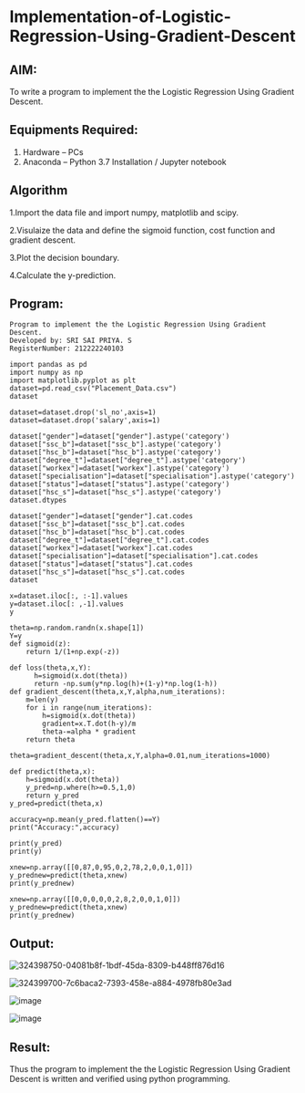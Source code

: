 # Implementation-of-Logistic-Regression-Using-Gradient-Descent

## AIM:
To write a program to implement the the Logistic Regression Using Gradient Descent.

## Equipments Required:
1. Hardware – PCs
2. Anaconda – Python 3.7 Installation / Jupyter notebook

## Algorithm
1.Import the data file and import numpy, matplotlib and scipy.

2.Visulaize the data and define the sigmoid function, cost function and gradient descent.

3.Plot the decision boundary.

4.Calculate the y-prediction.

## Program:
```
Program to implement the the Logistic Regression Using Gradient Descent.
Developed by: SRI SAI PRIYA. S
RegisterNumber: 212222240103
```
```
import pandas as pd
import numpy as np
import matplotlib.pyplot as plt
dataset=pd.read_csv("Placement_Data.csv")
dataset

dataset=dataset.drop('sl_no',axis=1)
dataset=dataset.drop('salary',axis=1)

dataset["gender"]=dataset["gender"].astype('category')
dataset["ssc_b"]=dataset["ssc_b"].astype('category')
dataset["hsc_b"]=dataset["hsc_b"].astype('category')
dataset["degree_t"]=dataset["degree_t"].astype('category')
dataset["workex"]=dataset["workex"].astype('category')
dataset["specialisation"]=dataset["specialisation"].astype('category')
dataset["status"]=dataset["status"].astype('category')
dataset["hsc_s"]=dataset["hsc_s"].astype('category')
dataset.dtypes

dataset["gender"]=dataset["gender"].cat.codes
dataset["ssc_b"]=dataset["ssc_b"].cat.codes
dataset["hsc_b"]=dataset["hsc_b"].cat.codes
dataset["degree_t"]=dataset["degree_t"].cat.codes
dataset["workex"]=dataset["workex"].cat.codes
dataset["specialisation"]=dataset["specialisation"].cat.codes
dataset["status"]=dataset["status"].cat.codes
dataset["hsc_s"]=dataset["hsc_s"].cat.codes
dataset

x=dataset.iloc[:, :-1].values
y=dataset.iloc[: ,-1].values
y

theta=np.random.randn(x.shape[1])
Y=y
def sigmoid(z):
    return 1/(1+np.exp(-z))

def loss(theta,x,Y):
      h=sigmoid(x.dot(theta))
      return -np.sum(y*np.log(h)+(1-y)*np.log(1-h))
def gradient_descent(theta,x,Y,alpha,num_iterations):
    m=len(y)
    for i in range(num_iterations):
        h=sigmoid(x.dot(theta))
        gradient=x.T.dot(h-y)/m
        theta-=alpha * gradient
    return theta

theta=gradient_descent(theta,x,Y,alpha=0.01,num_iterations=1000)

def predict(theta,x):
    h=sigmoid(x.dot(theta))
    y_pred=np.where(h>=0.5,1,0)
    return y_pred
y_pred=predict(theta,x)

accuracy=np.mean(y_pred.flatten()==Y)
print("Accuracy:",accuracy)

print(y_pred)
print(y)

xnew=np.array([[0,87,0,95,0,2,78,2,0,0,1,0]])
y_prednew=predict(theta,xnew)
print(y_prednew)

xnew=np.array([[0,0,0,0,0,2,8,2,0,0,1,0]])
y_prednew=predict(theta,xnew)
print(y_prednew)
```

## Output:
![324398750-04081b8f-1bdf-45da-8309-b448ff876d16](https://github.com/SriSaiPriyaSenthilvel/-Implementation-of-Logistic-Regression-Using-Gradient-Descent/assets/119475702/137635ac-bd57-4c78-b326-83efd4c022f9)

![324399700-7c6baca2-7393-458e-a884-4978fb80e3ad](https://github.com/SriSaiPriyaSenthilvel/-Implementation-of-Logistic-Regression-Using-Gradient-Descent/assets/119475702/99b42bb6-4603-4c7d-a00b-7eabc1cbf6e0)

![image](https://github.com/SriSaiPriyaSenthilvel/-Implementation-of-Logistic-Regression-Using-Gradient-Descent/assets/119475702/42430aeb-75d7-49a3-b5ed-26e48e03ad50)

![image](https://github.com/SriSaiPriyaSenthilvel/-Implementation-of-Logistic-Regression-Using-Gradient-Descent/assets/119475702/cb938aa3-ccb1-4a16-b0f4-ac37a6f21a56)

## Result:
Thus the program to implement the the Logistic Regression Using Gradient Descent is written and verified using python programming.

